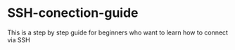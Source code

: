 # SSH-conection-guide
This is a step by step guide for beginners who want to learn how to connect via SSH 
